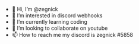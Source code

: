 - 👋 Hi, I’m @zegnick
- 👀 I’m interested in discord webhooks
- 🌱 I’m currently learning coding
- 💞️ I’m looking to collaborate on youtube
- 📫 How to reach me my discord is zegnick #5858

<!---
zegnick/zegnick is a ✨ special ✨ repository because its `README.md` (this file) appears on your GitHub profile.
You can click the Preview link to take a look at your changes.
--->
